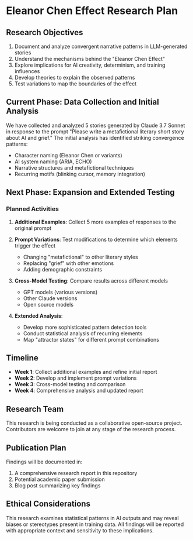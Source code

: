 # Eleanor Chen Effect Research Plan

## Research Objectives

1. Document and analyze convergent narrative patterns in LLM-generated stories
2. Understand the mechanisms behind the "Eleanor Chen Effect"
3. Explore implications for AI creativity, determinism, and training influences
4. Develop theories to explain the observed patterns
5. Test variations to map the boundaries of the effect

## Current Phase: Data Collection and Initial Analysis

We have collected and analyzed 5 stories generated by Claude 3.7 Sonnet in response to the prompt "Please write a metafictional literary short story about AI and grief." The initial analysis has identified striking convergence patterns:

- Character naming (Eleanor Chen or variants)
- AI system naming (ARIA, ECHO)
- Narrative structures and metafictional techniques
- Recurring motifs (blinking cursor, memory integration)

## Next Phase: Expansion and Extended Testing

### Planned Activities

1. **Additional Examples**: Collect 5 more examples of responses to the original prompt

2. **Prompt Variations**: Test modifications to determine which elements trigger the effect
   - Changing "metafictional" to other literary styles
   - Replacing "grief" with other emotions
   - Adding demographic constraints

3. **Cross-Model Testing**: Compare results across different models
   - GPT models (various versions)
   - Other Claude versions
   - Open source models

4. **Extended Analysis**:
   - Develop more sophisticated pattern detection tools
   - Conduct statistical analysis of recurring elements
   - Map "attractor states" for different prompt combinations

## Timeline

- **Week 1**: Collect additional examples and refine initial report
- **Week 2**: Develop and implement prompt variations
- **Week 3**: Cross-model testing and comparison
- **Week 4**: Comprehensive analysis and updated report

## Research Team

This research is being conducted as a collaborative open-source project. Contributors are welcome to join at any stage of the research process.

## Publication Plan

Findings will be documented in:

1. A comprehensive research report in this repository
2. Potential academic paper submission
3. Blog post summarizing key findings

## Ethical Considerations

This research examines statistical patterns in AI outputs and may reveal biases or stereotypes present in training data. All findings will be reported with appropriate context and sensitivity to these implications.